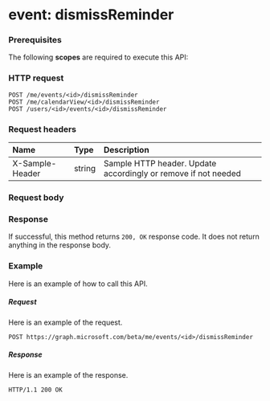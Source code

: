 # event: dismissReminder


### Prerequisites
The following **scopes** are required to execute this API: 
### HTTP request
<!-- { "blockType": "ignored" } -->
```http
POST /me/events/<id>/dismissReminder
POST /me/calendarView/<id>/dismissReminder
POST /users/<id>/events/<id>/dismissReminder

```
### Request headers
| Name       | Type | Description|
|:---------------|:--------|:----------|
| X-Sample-Header  | string  | Sample HTTP header. Update accordingly or remove if not needed|

### Request body

### Response
If successful, this method returns `200, OK` response code. It does not return anything in the response body.

### Example
Here is an example of how to call this API.
##### Request
Here is an example of the request.
<!-- {
  "blockType": "request",
  "name": "event_dismissreminder"
}-->
```http
POST https://graph.microsoft.com/beta/me/events/<id>/dismissReminder
```

##### Response
Here is an example of the response. 
<!-- {
  "blockType": "response",
  "truncated": true,
  "@odata.type": "microsoft.graph.none"
} -->
```http
HTTP/1.1 200 OK
```

<!-- uuid: 8fcb5dbc-d5aa-4681-8e31-b001d5168d79
2015-10-25 14:57:30 UTC -->
<!-- {
  "type": "#page.annotation",
  "description": "event: dismissReminder",
  "keywords": "",
  "section": "documentation",
  "tocPath": ""
}-->